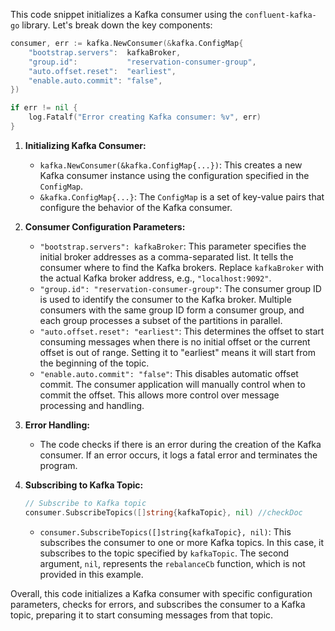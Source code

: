 This code snippet initializes a Kafka consumer using the `confluent-kafka-go` library. Let's break down the key components:

```go
consumer, err := kafka.NewConsumer(&kafka.ConfigMap{
    "bootstrap.servers":  kafkaBroker,
    "group.id":           "reservation-consumer-group",
    "auto.offset.reset":  "earliest",
    "enable.auto.commit": "false",
})

if err != nil {
    log.Fatalf("Error creating Kafka consumer: %v", err)
}
```

1. **Initializing Kafka Consumer:**
   - `kafka.NewConsumer(&kafka.ConfigMap{...})`: This creates a new Kafka consumer instance using the configuration specified in the `ConfigMap`.
   - `&kafka.ConfigMap{...}`: The `ConfigMap` is a set of key-value pairs that configure the behavior of the Kafka consumer.

2. **Consumer Configuration Parameters:**
   - `"bootstrap.servers": kafkaBroker`: This parameter specifies the initial broker addresses as a comma-separated list. It tells the consumer where to find the Kafka brokers. Replace `kafkaBroker` with the actual Kafka broker address, e.g., `"localhost:9092"`.
   - `"group.id": "reservation-consumer-group"`: The consumer group ID is used to identify the consumer to the Kafka broker. Multiple consumers with the same group ID form a consumer group, and each group processes a subset of the partitions in parallel.
   - `"auto.offset.reset": "earliest"`: This determines the offset to start consuming messages when there is no initial offset or the current offset is out of range. Setting it to "earliest" means it will start from the beginning of the topic.
   - `"enable.auto.commit": "false"`: This disables automatic offset commit. The consumer application will manually control when to commit the offset. This allows more control over message processing and handling.

3. **Error Handling:**
   - The code checks if there is an error during the creation of the Kafka consumer. If an error occurs, it logs a fatal error and terminates the program.

4. **Subscribing to Kafka Topic:**
   ```go
   // Subscribe to Kafka topic
   consumer.SubscribeTopics([]string{kafkaTopic}, nil) //checkDoc
   ```
   - `consumer.SubscribeTopics([]string{kafkaTopic}, nil)`: This subscribes the consumer to one or more Kafka topics. In this case, it subscribes to the topic specified by `kafkaTopic`. The second argument, `nil`, represents the `rebalanceCb` function, which is not provided in this example.

Overall, this code initializes a Kafka consumer with specific configuration parameters, checks for errors, and subscribes the consumer to a Kafka topic, preparing it to start consuming messages from that topic.